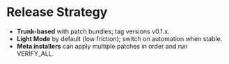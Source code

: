 # Release Strategy

- **Trunk-based** with patch bundles; tag versions v0.1.x.
- **Light Mode** by default (low friction); switch on automation when stable.
- **Meta installers** can apply multiple patches in order and run VERIFY_ALL.
